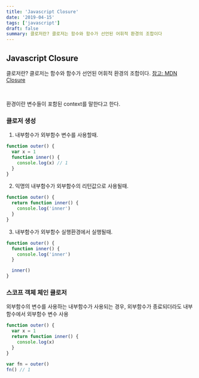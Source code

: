 ```yaml
---
title: 'Javascript Closure'
date: '2019-04-15'
tags: ['javascript']
draft: false
summary: 클로저란? 클로저는 함수와 함수가 선언된 어휘적 환경의 조합이다
---
```


## Javascript Closure

클로저란? 클로저는 함수와 함수가 선언된 어휘적 환경의 조합이다.
[참고: MDN Closure](https://developer.mozilla.org/ko/docs/Web/JavaScript/Guide/Closures)

<br />

환경이란 변수들이 포함된 context를 말한다고 한다.

### 클로저 생성

1. 내부함수가 외부함수 변수를 사용할때.

```javascript
function outer() {
  var x = 1
  function inner() {
    console.log(x) // 1
  }
}
```

2. 익명의 내부함수가 외부함수의 리턴값으로 사용될때.

```javascript
function outer() {
  return function inner() {
    console.log('inner')
  }
}
```

3. 내부함수가 외부함수 실행환경에서 실행될때.

```javascript
function outer() {
  function inner() {
    console.log('inner')
  }

  inner()
}
```

### 스코프 객체 체인 클로저

외부함수의 변수를 사용하는 내부함수가 사용되는 경우, 외부함수가 종료되더라도 내부함수에서 외부함수 변수 사용

```javascript
function outer() {
  var x = 1
  return function inner() {
    console.log(x)
  }
}

var fn = outer()
fn() // 1
```

<br /><br /><br />
